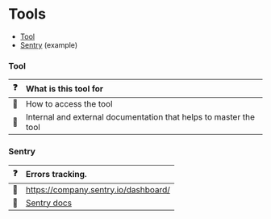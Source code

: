 # Tools

* [Tool](#tool)
* [Sentry](#sentry) (example)


### Tool

| :question: | What is this tool for                                             |
|------------|:------------------------------------------------------------------|
| :link:     | How to access the tool                                            |
| :ninja:    | Internal and external documentation that helps to master the tool |



### Sentry

| :question: | Errors tracking.                                                                                          |
|------------|:----------------------------------------------------------------------------------------------------------|
| :link:     | https://company.sentry.io/dashboard/<id>                                                                  |
| :ninja:    | [Sentry docs](https://docs.sentry.io/platforms/python/?original_referrer=https%3A%2F%2Fwww.google.com%2F) |


